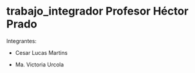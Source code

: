 # trabajo_integrador Profesor Héctor Prado
Integrantes:

* Cesar Lucas Martins

* Ma. Victoria Urcola
